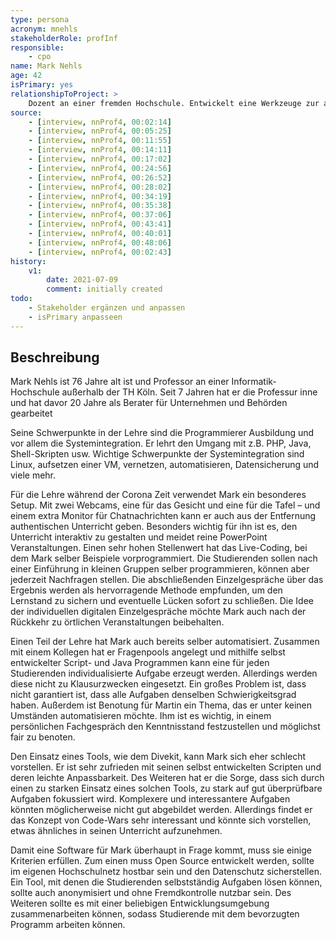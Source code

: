 ```yaml
---
type: persona
acronym: mnehls
stakeholderRole: profInf
responsible: 
    - cpo
name: Mark Nehls
age: 42 
isPrimary: yes
relationshipToProject: >
    Dozent an einer fremden Hochschule. Entwickelt eine Werkzeuge zur automatisierung und möchte diese auch in Zukunft weiter verwenden.
source: 
    - [interview, nnProf4, 00:02:14]
    - [interview, nnProf4, 00:05:25]
    - [interview, nnProf4, 00:11:55]
    - [interview, nnProf4, 00:14:11]
    - [interview, nnProf4, 00:17:02]
    - [interview, nnProf4, 00:24:56]
    - [interview, nnProf4, 00:26:52]
    - [interview, nnProf4, 00:28:02]
    - [interview, nnProf4, 00:34:19]
    - [interview, nnProf4, 00:35:38]
    - [interview, nnProf4, 00:37:06]
    - [interview, nnProf4, 00:43:41]
    - [interview, nnProf4, 00:40:01]
    - [interview, nnProf4, 00:48:06]
    - [interview, nnProf4, 00:02:43]
history:
    v1:
        date: 2021-07-09
        comment: initially created
todo: 
    - Stakeholder ergänzen und anpassen
    - isPrimary anpasseen
---
```


## Beschreibung

Mark Nehls ist 76 Jahre alt ist und Professor an einer Informatik-Hochschule außerhalb der TH Köln. Seit 7 Jahren hat er die Professur inne und hat davor 20 Jahre als Berater für Unternehmen und Behörden gearbeitet

Seine Schwerpunkte in der Lehre sind die Programmierer Ausbildung und vor allem die Systemintegration. Er lehrt den Umgang mit z.B. PHP, Java, Shell-Skripten usw. Wichtige Schwerpunkte der Systemintegration sind Linux, aufsetzen einer VM, vernetzen, automatisieren, Datensicherung und viele mehr.

Für die Lehre während der Corona Zeit verwendet Mark ein besonderes Setup. Mit zwei Webcams, eine für das Gesicht und eine für die Tafel – und einem extra Monitor für Chatnachrichten kann er auch aus der Entfernung authentischen Unterricht geben. Besonders wichtig für ihn ist es, den Unterricht interaktiv zu gestalten und meidet reine PowerPoint Veranstaltungen. Einen sehr hohen Stellenwert hat das Live-Coding, bei dem Mark selber Beispiele vorprogrammiert. Die Studierenden sollen nach einer Einführung in kleinen Gruppen selber programmieren, können aber jederzeit Nachfragen stellen. Die abschließenden Einzelgespräche über das Ergebnis werden als hervorragende Methode empfunden, um den Lernstand zu sichern und eventuelle Lücken sofort zu schließen. Die Idee der individuellen digitalen Einzelgespräche möchte Mark auch nach der Rückkehr zu örtlichen Veranstaltungen beibehalten.

Einen Teil der Lehre hat Mark auch bereits selber automatisiert. Zusammen mit einem Kollegen hat er Fragenpools angelegt und mithilfe selbst entwickelter Script- und Java Programmen kann eine für jeden Studierenden individualisierte Aufgabe erzeugt werden. Allerdings werden diese nicht zu Klausurzwecken eingesetzt. Ein großes Problem ist, dass nicht garantiert ist, dass alle Aufgaben denselben Schwierigkeitsgrad haben. Außerdem ist Benotung für Martin ein Thema, das er unter keinen Umständen automatisieren möchte. Ihm ist es wichtig, in einem persönlichen Fachgespräch den Kenntnisstand festzustellen und möglichst fair zu benoten.

Den Einsatz eines Tools, wie dem Divekit, kann Mark sich eher schlecht vorstellen. Er ist sehr zufrieden mit seinen selbst entwickelten Scripten und deren leichte Anpassbarkeit. Des Weiteren hat er die Sorge, dass sich durch einen zu starken Einsatz eines solchen Tools, zu stark auf gut überprüfbare Aufgaben fokussiert wird. Komplexere und interessantere Aufgaben könnten möglicherweise nicht gut abgebildet werden. Allerdings findet er das Konzept von Code-Wars sehr interessant und könnte sich vorstellen, etwas ähnliches in seinen Unterricht aufzunehmen.

Damit eine Software für Mark überhaupt in Frage kommt, muss sie einige Kriterien erfüllen. Zum einen muss Open Source entwickelt werden, sollte im eigenen Hochschulnetz hostbar sein und den Datenschutz sicherstellen. Ein Tool, mit denen die Studierenden selbstständig Aufgaben lösen können, sollte auch anonymisiert und ohne Fremdkontrolle nutzbar sein. Des Weiteren sollte es mit einer beliebigen Entwicklungsumgebung zusammenarbeiten können, sodass Studierende mit dem bevorzugten Programm arbeiten können.


